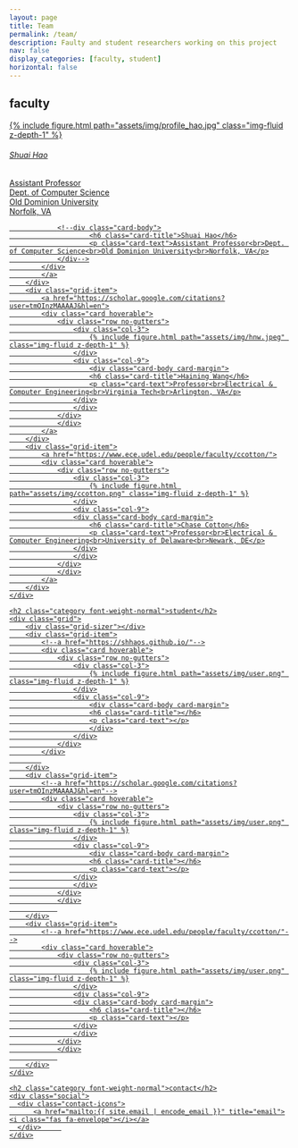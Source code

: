 ```yaml
---
layout: page
title: Team
permalink: /team/
description: Faulty and student researchers working on this project
nav: false
display_categories: [faculty, student]
horizontal: false
---
```


<div class="teams">
	<h2 class="category font-weight-normal">faculty</h2>
    <div class="grid">
		<div class="grid-sizer"></div>
		<div class="grid-item">
			<a href="https://shhaos.github.io/">
			<div class="card hoverable">
				<div class="row no-gutters">
					<div class="col-3">
				        {% include figure.html path="assets/img/profile_hao.jpg" class="img-fluid z-depth-1" %}
					</div>
					<div class="col-9">
						<div class="card-body card-margin">
						<h6 class="card-title">Shuai Hao</h6>
						<p class="card-text">Assistant Professor<br>Dept. of Computer Science<br>Old Dominion University<br>Norfolk, VA</p>
						</div>
					</div>
				</div>
					
				<!--div class="card-body">
						<h6 class="card-title">Shuai Hao</h6>
						<p class="card-text">Assistant Professor<br>Dept. of Computer Science<br>Old Dominion University<br>Norfolk, VA</p>
				</div-->
			</div>
			</a>
		</div>
		<div class="grid-item">
			<a href="https://scholar.google.com/citations?user=tmOInzMAAAAJ&hl=en">
			<div class="card hoverable">
				<div class="row no-gutters">
					<div class="col-3">
						{% include figure.html path="assets/img/hnw.jpeg" class="img-fluid z-depth-1" %}
					</div>
					<div class="col-9">
						<div class="card-body card-margin">
						<h6 class="card-title">Haining Wang</h6>
						<p class="card-text">Professor<br>Electrical & Computer Engineering<br>Virginia Tech<br>Arlington, VA</p>
					</div>
					</div>
				</div>
				</div>
			</a>
		</div>
		<div class="grid-item">
			<a href="https://www.ece.udel.edu/people/faculty/ccotton/">
			<div class="card hoverable">
				<div class="row no-gutters">
					<div class="col-3">
				        {% include figure.html path="assets/img/ccotton.png" class="img-fluid z-depth-1" %}
					</div>
					<div class="col-9">
					<div class="card-body card-margin">
						<h6 class="card-title">Chase Cotton</h6>
						<p class="card-text">Professor<br>Electrical & Computer Engineering<br>University of Delaware<br>Newark, DE</p>
					</div>
					</div>
				</div>
				</div>
			</a>
		</div>
	</div>
	
	<h2 class="category font-weight-normal">student</h2>
    <div class="grid">
		<div class="grid-sizer"></div>
		<div class="grid-item">
			<!--a href="https://shhaos.github.io/"-->
			<div class="card hoverable">
				<div class="row no-gutters">
					<div class="col-3">
						{% include figure.html path="assets/img/user.png" class="img-fluid z-depth-1" %}
					</div>
					<div class="col-9">
						<div class="card-body card-margin">
						<h6 class="card-title"></h6>
						<p class="card-text"></p>
						</div>
					</div>
				</div>
			</div>
			
		</div>
		<div class="grid-item">
			<!--a href="https://scholar.google.com/citations?user=tmOInzMAAAAJ&hl=en"-->
			<div class="card hoverable">
				<div class="row no-gutters">
					<div class="col-3">
						{% include figure.html path="assets/img/user.png" class="img-fluid z-depth-1" %}
					</div>
					<div class="col-9">
						<div class="card-body card-margin">
						<h6 class="card-title"></h6>
						<p class="card-text"></p>
					</div>
					</div>
				</div>
				</div>
				
		</div>
		<div class="grid-item">
			<!--a href="https://www.ece.udel.edu/people/faculty/ccotton/"-->
			<div class="card hoverable">
				<div class="row no-gutters">
					<div class="col-3">
						{% include figure.html path="assets/img/user.png" class="img-fluid z-depth-1" %}
					</div>
					<div class="col-9">
					<div class="card-body card-margin">
						<h6 class="card-title"></h6>
						<p class="card-text"></p>
					</div>
					</div>
				</div>
				</div>
				
		</div>
	</div>
	
	<h2 class="category font-weight-normal">contact</h2>
    <div class="social">
      <div class="contact-icons">
		  <a href="mailto:{{ site.email | encode_email }}" title="email"><i class="fas fa-envelope"></i></a>
      </div>     
    </div>
<!-- pages/team.md -->
<!--div class="projects">
{%- if site.enable_project_categories and page.display_categories %}

  {%- for category in page.display_categories %}
  <h2 class="category">{{ category }}</h2>
  {%- assign categorized_projects = site.projects | where: "category", category -%}
  {%- assign sorted_projects = categorized_projects | sort: "importance" %}

  {% if page.horizontal -%}
  <div class="container">
    <div class="row row-cols-2">
    {%- for project in sorted_projects -%}
      {% include projects_horizontal.html %}
    {%- endfor %}
    </div>
  </div>
  {%- else -%}
  <div class="grid">
    {%- for project in sorted_projects -%}
      {% include projects.html %}
    {%- endfor %}
  </div>
  {%- endif -%}
  {% endfor %}

{%- else -%}

  {%- assign sorted_projects = site.projects | sort: "importance" -%}

  {% if page.horizontal -%}
  <div class="container">
    <div class="row row-cols-2">
    {%- for project in sorted_projects -%}
      {% include projects_horizontal.html %}
    {%- endfor %}
    </div>
  </div>
  {%- else -%}
  <div class="grid">
    {%- for project in sorted_projects -%}
      {% include projects.html %}
    {%- endfor %}
  </div>
  {%- endif -%}
{%- endif -%}
</div>
-->